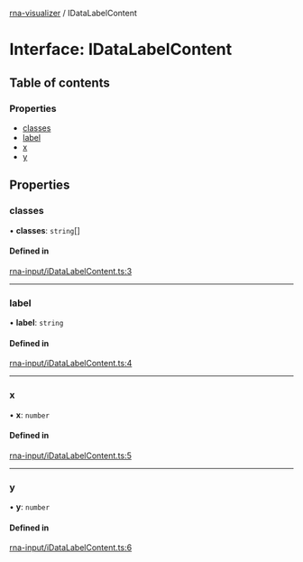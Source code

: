 [rna-visualizer](../README.md) / IDataLabelContent

# Interface: IDataLabelContent

## Table of contents

### Properties

- [classes](IDataLabelContent.md#classes)
- [label](IDataLabelContent.md#label)
- [x](IDataLabelContent.md#x)
- [y](IDataLabelContent.md#y)

## Properties

### classes

• **classes**: `string`[]

#### Defined in

[rna-input/iDataLabelContent.ts:3](https://github.com/michalhercik/rna-visualizer/blob/f928c9f/lib/src/rna-input/iDataLabelContent.ts#L3)

___

### label

• **label**: `string`

#### Defined in

[rna-input/iDataLabelContent.ts:4](https://github.com/michalhercik/rna-visualizer/blob/f928c9f/lib/src/rna-input/iDataLabelContent.ts#L4)

___

### x

• **x**: `number`

#### Defined in

[rna-input/iDataLabelContent.ts:5](https://github.com/michalhercik/rna-visualizer/blob/f928c9f/lib/src/rna-input/iDataLabelContent.ts#L5)

___

### y

• **y**: `number`

#### Defined in

[rna-input/iDataLabelContent.ts:6](https://github.com/michalhercik/rna-visualizer/blob/f928c9f/lib/src/rna-input/iDataLabelContent.ts#L6)
